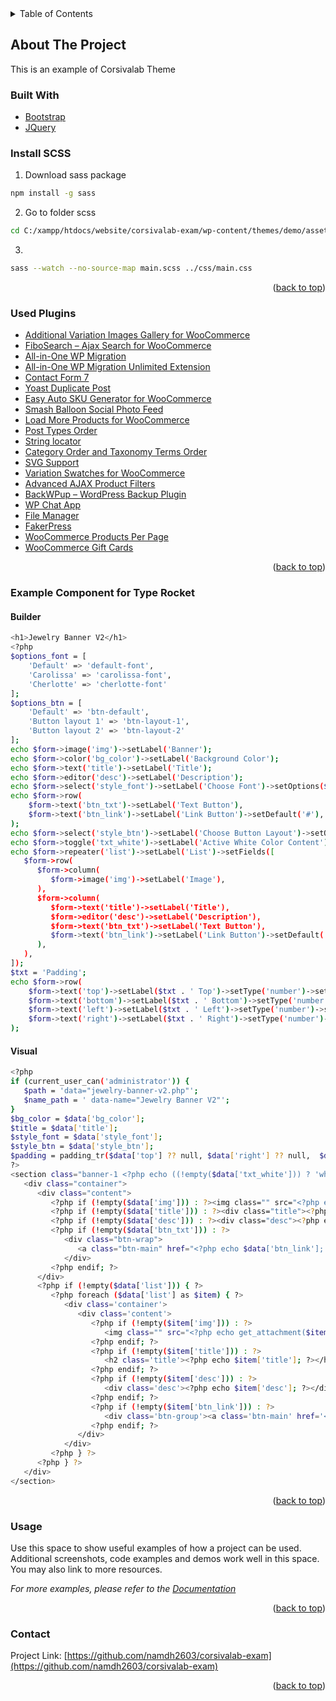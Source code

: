 <div id="top"></div>
<!--
*** Thanks for checking out the Best-README-Template. If you have a suggestion
*** that would make this better, please fork the repo and create a pull request
*** or simply open an issue with the tag "enhancement".
*** Don't forget to give the project a star!
*** Thanks again! Now go create something AMAZING! :D
-->

<!-- PROJECT SHIELDS -->
<!--
*** I'm using markdown "reference style" links for readability.
*** Reference links are enclosed in brackets [ ] instead of parentheses ( ).
*** See the bottom of this document for the declaration of the reference variables
*** for contributors-url, forks-url, etc. This is an optional, concise syntax you may use.
*** https://www.markdownguide.org/basic-syntax/#reference-style-links
-->
<!-- [![Contributors][contributors-shield]][contributors-url]
[![Forks][forks-shield]][forks-url]
[![Stargazers][stars-shield]][stars-url]
[![Issues][issues-shield]][issues-url]
[![MIT License][license-shield]][license-url]
[![LinkedIn][linkedin-shield]][linkedin-url] -->

<!-- PROJECT LOGO -->
<!-- <br />
<div align="center">
  <a href="https://github.com/github_username/repo_name">
    <img src="images/logo.png" alt="Logo" width="80" height="80">
  </a>

<h3 align="center">project_title</h3>

  <p align="center">
    project_description
    <br />
    <a href="https://github.com/github_username/repo_name"><strong>Explore the docs »</strong></a>
    <br />
    <br />
    <a href="https://github.com/github_username/repo_name">View Demo</a>
    ·
    <a href="https://github.com/github_username/repo_name/issues">Report Bug</a>
    ·
    <a href="https://github.com/github_username/repo_name/issues">Request Feature</a>
  </p>
</div> -->

<!-- TABLE OF CONTENTS -->
<details>
  <summary>Table of Contents</summary>
  <ol>
    <li>
      <a href="#about-the-project">About The Project</a>
      <ul>
        <li><a href="#built-with">Built With</a></li>
      </ul>
    </li>
    <li>
      <a href="#getting-started">Getting Started</a>
      <ul>
        <li><a href="#prerequisites">Prerequisites</a></li>
        <li><a href="#installation">Installation</a></li>
      </ul>
    </li>
    <li><a href="#usage">Usage</a></li>
    <li><a href="#roadmap">Roadmap</a></li>
    <li><a href="#contributing">Contributing</a></li>
    <li><a href="#license">License</a></li>
    <li><a href="#contact">Contact</a></li>
    <li><a href="#acknowledgments">Acknowledgments</a></li>
  </ol>
</details>

<!-- ABOUT THE PROJECT -->

## About The Project

This is an example of Corsivalab Theme

### Built With

- [Bootstrap](https://getbootstrap.com)
- [JQuery](https://jquery.com)

### Install SCSS

1. Download sass package

```sh
npm install -g sass
```

2. Go to folder scss

```sh
cd C:/xampp/htdocs/website/corsivalab-exam/wp-content/themes/demo/assets/scss
```

3.

```sh
sass --watch --no-source-map main.scss ../css/main.css
```

<p align="right">(<a href="#top">back to top</a>)</p>

### Used Plugins

- [Additional Variation Images Gallery for WooCommerce](https://wordpress.org/plugins/woo-variation-gallery/)
- [FiboSearch – Ajax Search for WooCommerce](https://wordpress.org/plugins/ajax-search-for-woocommerce/)
- [All-in-One WP Migration](https://wordpress.org/plugins/all-in-one-wp-migration/)
- [All-in-One WP Migration Unlimited Extension](https://hnamcoder.com/themes-va-plugins/all-in-one-wp-migration-unlimited-extension/)
- [Contact Form 7](https://wordpress.org/plugins/contact-form-7)
- [Yoast Duplicate Post](https://wordpress.org/plugins/duplicate-post)
- [Easy Auto SKU Generator for WooCommerce](https://wordpress.org/plugins/easy-woocommerce-auto-sku-generator)
- [Smash Balloon Social Photo Feed](https://wordpress.org/plugins/instagram-feed)
- [Load More Products for WooCommerce](https://wordpress.org/plugins/load-more-products-for-woocommerce)
- [Post Types Order](https://wordpress.org/plugins/post-types-order)
- [String locator](https://wordpress.org/plugins/string-locator)
- [Category Order and Taxonomy Terms Order](https://wordpress.org/plugins/taxonomy-terms-order)
- [SVG Support](https://wordpress.org/plugins/svg-support)
- [Variation Swatches for WooCommerce](https://wordpress.org/plugins/woo-variation-swatches)
- [Advanced AJAX Product Filters](https://wordpress.org/plugins/woocommerce-ajax-filters)
- [BackWPup – WordPress Backup Plugin](https://wordpress.org/plugins/backwpup)
- [WP Chat App](https://wordpress.org/plugins/wp-whatsapp)
- [File Manager](https://wordpress.org/plugins/wp-file-manager)
- [FakerPress](https://wordpress.org/plugins/fakerpress)
- [WooCommerce Products Per Page](https://wordpress.org/plugins/woocommerce-products-per-page)
- [WooCommerce Gift Cards](https://woocommerce.com/products/gift-cards/)

<p align="right">(<a href="#top">back to top</a>)</p>

### Example Component for Type Rocket

#### Builder

```sh
<h1>Jewelry Banner V2</h1>
<?php
$options_font = [
	'Default' => 'default-font',
	'Carolissa' => 'carolissa-font',
	'Cherlotte' => 'cherlotte-font'
];
$options_btn = [
	'Default' => 'btn-default',
	'Button layout 1' => 'btn-layout-1',
	'Button layout 2' => 'btn-layout-2'
];
echo $form->image('img')->setLabel('Banner');
echo $form->color('bg_color')->setLabel('Background Color');
echo $form->text('title')->setLabel('Title');
echo $form->editor('desc')->setLabel('Description');
echo $form->select('style_font')->setLabel('Choose Font')->setOptions($options_font)->setSetting('default', 'default-font');
echo $form->row(
    $form->text('btn_txt')->setLabel('Text Button'),
    $form->text('btn_link')->setLabel('Link Button')->setDefault('#'),
);
echo $form->select('style_btn')->setLabel('Choose Button Layout')->setOptions($options_btn)->setSetting('default', 'btn-default');
echo $form->toggle('txt_white')->setLabel('Active White Color Content');
echo $form->repeater('list')->setLabel('List')->setFields([
   $form->row(
      $form->column(
         $form->image('img')->setLabel('Image'),
      ),
      $form->column(
         $form->text('title')->setLabel('Title'),
         $form->editor('desc')->setLabel('Description'),
         $form->text('btn_txt')->setLabel('Text Button'),
         $form->text('btn_link')->setLabel('Link Button')->setDefault('#'),
      ),
   ),
]);
$txt = 'Padding';
echo $form->row(
	$form->text('top')->setLabel($txt . ' Top')->setType('number')->setHelp('rem'),
	$form->text('bottom')->setLabel($txt . ' Bottom')->setType('number')->setHelp('rem'),
	$form->text('left')->setLabel($txt . ' Left')->setType('number')->setHelp('rem'),
	$form->text('right')->setLabel($txt . ' Right')->setType('number')->setHelp('rem'),
);
```

#### Visual

```sh
<?php
if (current_user_can('administrator')) {
   $path = 'data="jewelry-banner-v2.php"';
   $name_path = ' data-name="Jewelry Banner V2"';
}
$bg_color = $data['bg_color'];
$title = $data['title'];
$style_font = $data['style_font'];
$style_btn = $data['style_btn'];
$padding = padding_tr($data['top'] ?? null, $data['right'] ?? null,  $data['bottom'] ?? null,  $data['left'] ?? null);
?>
<section class="banner-1 <?php echo ((!empty($data['txt_white'])) ? 'white-text' : ''); ?>" <?php echo (!empty($path)?$path.$name:''); ?> style="background-image: url('<?php echo get_attachment($data['img'])['src']; ?>'); background-size:cover; background-position: center center;<?php echo (!empty($bg_color) ? 'background-color:' . $bg_color . ';' : ''); ?><?php echo $padding; ?>">
   <div class="container">
      <div class="content">
         <?php if (!empty($data['img'])) : ?><img class="" src="<?php echo get_attachment($data['img'])['src']; ?>" alt="" /><?php endif; ?>
         <?php if (!empty($data['title'])) : ?><div class="title"><?php echo $data['title']; ?></div><?php endif; ?>
         <?php if (!empty($data['desc'])) : ?><div class="desc"><?php echo $data['desc']; ?></div><?php endif; ?>
         <?php if (!empty($data['btn_txt'])) : ?>
            <div class="btn-wrap">
               <a class="btn-main" href="<?php echo $data['btn_link']; ?>"><?php echo $data['btn_txt']; ?></a>
            </div>
         <?php endif; ?>
      </div>
      <?php if (!empty($data['list'])) { ?>
         <?php foreach ($data['list'] as $item) { ?>
            <div class='container'>
               <div class='content'>
                  <?php if (!empty($item['img'])) : ?>
                     <img class="" src="<?php echo get_attachment($item['img'])['src']; ?>" alt="" />
                  <?php endif; ?>
                  <?php if (!empty($item['title'])) : ?>
                     <h2 class='title'><?php echo $item['title']; ?></h2>
                  <?php endif; ?>
                  <?php if (!empty($item['desc'])) : ?>
                     <div class='desc'><?php echo $item['desc']; ?></div>
                  <?php endif; ?>
                  <?php if (!empty($item['btn_link'])) : ?>
                     <div class='btn-group'><a class='btn-main' href='<?php echo $item['btn_link']; ?>'><?php echo $item['btn_txt']; ?></a></div>
                  <?php endif; ?>
               </div>
            </div>
         <?php } ?>
      <?php } ?>
   </div>
</section>
```

<p align="right">(<a href="#top">back to top</a>)</p>

<!-- USAGE EXAMPLES -->

### Usage

Use this space to show useful examples of how a project can be used. Additional screenshots, code examples and demos work well in this space. You may also link to more resources.

_For more examples, please refer to the [Documentation](https://example.com)_

<p align="right">(<a href="#top">back to top</a>)</p>

<!-- CONTACT -->

### Contact

<!-- Your Name - [@twitter_handle](https://twitter.com/twitter_handle) - email@email_client.com -->

Project Link: [https://github.com/namdh2603/corsivalab-exam](https://github.com/namdh2603/corsivalab-exam)

<p align="right">(<a href="#top">back to top</a>)</p>

<!-- MARKDOWN LINKS & IMAGES -->
<!-- https://www.markdownguide.org/basic-syntax/#reference-style-links -->

[contributors-shield]: https://img.shields.io/github/contributors/github_username/repo_name.svg?style=for-the-badge
[contributors-url]: https://github.com/github_username/repo_name/graphs/contributors
[forks-shield]: https://img.shields.io/github/forks/github_username/repo_name.svg?style=for-the-badge
[forks-url]: https://github.com/github_username/repo_name/network/members
[stars-shield]: https://img.shields.io/github/stars/github_username/repo_name.svg?style=for-the-badge
[stars-url]: https://github.com/github_username/repo_name/stargazers
[issues-shield]: https://img.shields.io/github/issues/github_username/repo_name.svg?style=for-the-badge
[issues-url]: https://github.com/github_username/repo_name/issues
[license-shield]: https://img.shields.io/github/license/github_username/repo_name.svg?style=for-the-badge
[license-url]: https://github.com/github_username/repo_name/blob/master/LICENSE.txt
[linkedin-shield]: https://img.shields.io/badge/-LinkedIn-black.svg?style=for-the-badge&logo=linkedin&colorB=555
[linkedin-url]: https://linkedin.com/in/linkedin_username
[product-screenshot]: images/screenshot.png
